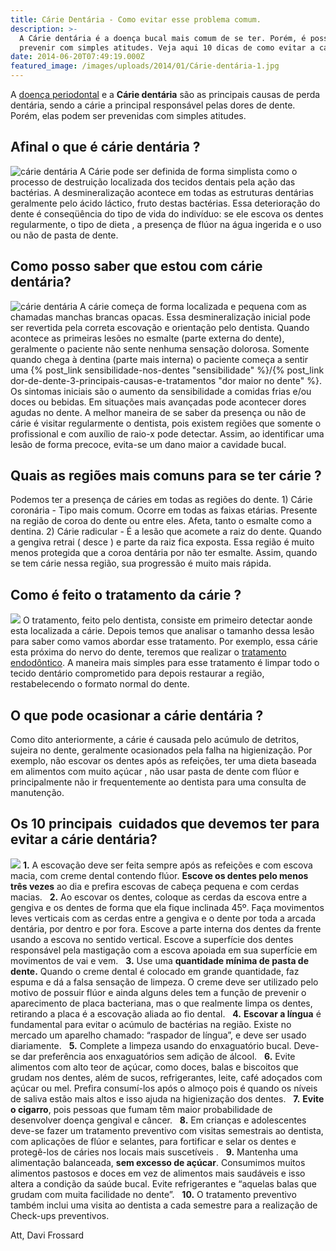 ```yaml
---
title: Cárie Dentária - Como evitar esse problema comum.
description: >-
  A Cárie dentária é a doença bucal mais comum de se ter. Porém, é possível
  prevenir com simples atitudes. Veja aqui 10 dicas de como evitar a cárie.
date: 2014-06-20T07:49:19.000Z
featured_image: /images/uploads/2014/01/Cárie-dentária-1.jpg
---
```


A [doença periodontal](/tratamentos/periodontia/ "Periodontia") e a **Cárie dentária** são as principais causas de perda dentária, sendo a cárie a principal responsável pelas dores de dente. Porém, elas podem ser prevenidas com simples atitudes.

**Afinal o que é cárie dentária ?**
-----------------------------------

![cárie dentária](/images/uploads/2014/01/cárie-dentária-300x240.jpg) A Cárie pode ser definida de forma simplista como o processo de destruição localizada dos tecidos dentais pela ação das bactérias. A desmineralização acontece em todas as estruturas dentárias geralmente pelo ácido láctico, fruto destas bactérias. Essa deterioração do dente é conseqüência do tipo de vida do indivíduo: se ele escova os dentes regularmente, o tipo de dieta , a presença de flúor na água ingerida e o uso ou não de pasta de dente.

**Como posso saber que estou com cárie dentária?**
--------------------------------------------------

![cárie dentária](/images/uploads/2017/08/como-clarear-os-dentes-bicarbonato.jpg) [](/images/uploads/2014/06/como-saber-se-eu-estou-com-cárie-dentária.jpg) A cárie começa de forma localizada e pequena com as chamadas manchas brancas opacas. Essa desmineralização inicial pode ser revertida pela correta escovação e orientação pelo dentista. Quando acontece as primeiras lesões no esmalte (parte externa do dente), geralmente o paciente não sente nenhuma sensação dolorosa. Somente quando chega à dentina (parte mais interna) o paciente começa a sentir uma {% post_link sensibilidade-nos-dentes "sensibilidade" %}/{% post_link dor-de-dente-3-principais-causas-e-tratamentos "dor maior no dente" %}. Os sintomas iniciais são o aumento da sensibilidade a comidas frias e/ou doces ou bebidas. Em situações mais avançadas pode acontecer dores agudas no dente. A melhor maneira de se saber da presença ou não de cárie é visitar regularmente o dentista, pois existem regiões que somente o profissional e com auxílio de raio-x pode detectar. Assim, ao identificar uma lesão de forma precoce, evita-se um dano maior a cavidade bucal.

**Quais as regiões mais comuns para se ter cárie ?**
----------------------------------------------------

Podemos ter a presença de cáries em todas as regiões do dente. 1) Cárie coronária - Tipo mais comum. Ocorre em todas as faixas etárias. Presente na região de coroa do dente ou entre eles. Afeta, tanto o esmalte como a dentina. 2) Cárie radicular - É a lesão que acomete a raiz do dente. Quando a gengiva retrai ( desce ) e parte da raiz fica exposta. Essa região é muito menos protegida que a coroa dentária por não ter esmalte. Assim, quando se tem cárie nessa região, sua progressão é muito mais rápida.

**Como é feito o tratamento da cárie ?**
----------------------------------------

![](/images/uploads/2016/08/como-saber-se-estou-com-cárie.jpg) O tratamento, feito pelo dentista, consiste em primeiro detectar aonde esta localizada a cárie. Depois temos que analisar o tamanho dessa lesão para saber como vamos abordar esse tratamento. Por exemplo, essa cárie esta próxima do nervo do dente, teremos que realizar o [tratamento endodôntico](/tratamentos/endodontia/ "Endodontia"). A maneira mais simples para esse tratamento é limpar todo o tecido dentário comprometido para depois restaurar a região, restabelecendo o formato normal do dente.

**O que pode ocasionar a cárie dentária ?**
-------------------------------------------

Como dito anteriormente, a cárie é causada pelo acúmulo de detritos, sujeira no dente, geralmente ocasionados pela falha na higienização. Por exemplo, não escovar os dentes após as refeições, ter uma dieta baseada em alimentos com muito açúcar , não usar pasta de dente com flúor e principalmente não ir frequentemente ao dentista para uma consulta de manutenção.

**Os 10 principais  cuidados que devemos ter para evitar a cárie dentária?**
----------------------------------------------------------------------------

![](/images/uploads/2014/06/cárie-dentária.jpg) **1.** A escovação deve ser feita sempre após as refeições e com escova macia, com creme dental contendo flúor. **Escove os dentes pelo menos três vezes** ao dia e prefira escovas de cabeça pequena e com cerdas macias.   **2.** Ao escovar os dentes, coloque as cerdas da escova entre a gengiva e os dentes de forma que ela fique inclinada 45º. Faça movimentos leves verticais com as cerdas entre a gengiva e o dente por toda a arcada dentária, por dentro e por fora. Escove a parte interna dos dentes da frente usando a escova no sentido vertical. Escove a superfície dos dentes responsável pela mastigação com a escova apoiada em sua superfície em movimentos de vai e vem.   **3.** Use uma **quantidade mínima de pasta de dente.** Quando o creme dental é colocado em grande quantidade, faz espuma e dá a falsa sensação de limpeza. O creme deve ser utilizado pelo motivo de possuir flúor e ainda alguns deles tem a função de prevenir o aparecimento de placa bacteriana, mas o que realmente limpa os dentes, retirando a placa é a escovação aliada ao fio dental.   **4.** **Escovar a língua** é fundamental para evitar o acúmulo de bactérias na região. Existe no mercado um aparelho chamado: “raspador de língua”, e deve ser usado diariamente.   **5.** Complete a limpeza usando do enxaguatório bucal. Deve-se dar preferência aos enxaguatórios sem adição de álcool.   **6.** Evite alimentos com alto teor de açúcar, como doces, balas e biscoitos que grudam nos dentes, além de sucos, refrigerantes, leite, café adoçados com açúcar ou mel. Prefira consumí-los após o almoço pois é quando os níveis de saliva estão mais altos e isso ajuda na higienização dos dentes.   **7.** **Evite o cigarro**, pois pessoas que fumam têm maior probabilidade de desenvolver doença gengival e câncer.   **8.** Em crianças e adolescentes deve-se fazer um tratamento preventivo com visitas semestrais ao dentista, com aplicações de flúor e selantes, para fortificar e selar os dentes e protegê-los de cáries nos locais mais suscetíveis .   **9.** Mantenha uma alimentação balanceada, **sem excesso de açúcar**. Consumimos muitos alimentos pastosos e doces em vez de alimentos mais saudáveis e isso altera a condição da saúde bucal. Evite refrigerantes e “aquelas balas que grudam com muita facilidade no dente”.   **10.** O tratamento preventivo também inclui uma visita ao dentista a cada semestre para a realização de Check-ups preventivos.

Att, Davi Frossard
